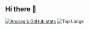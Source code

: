 ## Hi there 👋
[![Anurag's GitHub stats](https://github-readme-stats.vercel.app/api?username=IvanLoke)](https://github.com/anuraghazra/github-readme-stats)
![Top Langs](https://github-readme-stats.vercel.app/api/top-langs/?username=IvanLoke&hide=jupyter%20notebook,html)
<!--
**IvanLoke/IvanLoke** is a ✨ _special_ ✨ repository because its `README.md` (this file) appears on your GitHub profile.

Here are some ideas to get you started:

- 🔭 I’m currently working on ...
- 🌱 I’m currently learning ...
- 👯 I’m looking to collaborate on ...
- 🤔 I’m looking for help with ...
- 💬 Ask me about ...
- 📫 How to reach me: ...
- 😄 Pronouns: ...
- ⚡ Fun fact: ...
-->
